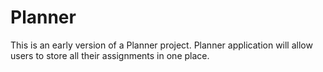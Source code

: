 # Planner
This is an early version of a Planner project.
Planner application will allow users to store all their assignments in one place.

